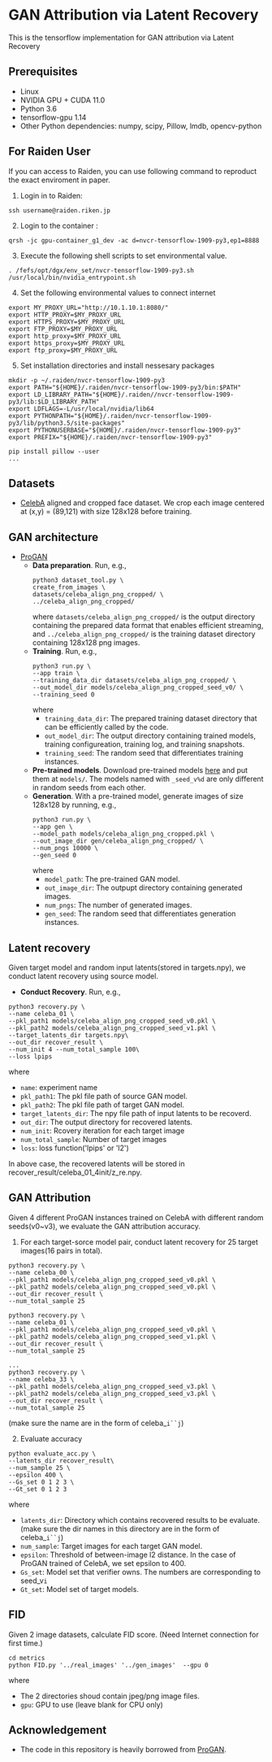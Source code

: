 # GAN Attribution via Latent Recovery

This is the tensorflow implementation for GAN attribution via Latent Recovery

<!-- 
### [paper](https://arxiv.org/pdf/1811.08180.pdf) 
### [Attributing Fake Images to GANs: Learning and Analyzing GAN Fingerprints](https://arxiv.org/pdf/1811.08180.pdf)


## GAN fingerprints demo
<img src='classifier_visNet/demo/demo.gif' width=800>
-->

## Prerequisites
- Linux
- NVIDIA GPU + CUDA 11.0
- Python 3.6
- tensorflow-gpu 1.14
- Other Python dependencies: numpy, scipy, Pillow, lmdb, opencv-python

## For Raiden User
If you can access to Raiden, you can use following command to reproduct the exact enviroment in paper.
1. Login in to Raiden:
  ```
  ssh username@raiden.riken.jp
  ```
2. Login to the container :
  ```
  qrsh -jc gpu-container_g1_dev -ac d=nvcr-tensorflow-1909-py3,ep1=8888
  ```
3. Execute the following shell scripts to set environmental value.
  ```
  . /fefs/opt/dgx/env_set/nvcr-tensorflow-1909-py3.sh 
  /usr/local/bin/nvidia_entrypoint.sh
  ```
4. Set the following environmental values to connect internet
  ```
  export MY_PROXY_URL="http://10.1.10.1:8080/" 
  export HTTP_PROXY=$MY_PROXY_URL 
  export HTTPS_PROXY=$MY_PROXY_URL
  export FTP_PROXY=$MY_PROXY_URL
  export http_proxy=$MY_PROXY_URL
  export https_proxy=$MY_PROXY_URL
  export ftp_proxy=$MY_PROXY_URL 
  ```
5. Set installation directories and install nessesary packages
  ```
  mkdir -p ~/.raiden/nvcr-tensorflow-1909-py3
  export PATH="${HOME}/.raiden/nvcr-tensorflow-1909-py3/bin:$PATH"
  export LD_LIBRARY_PATH="${HOME}/.raiden//nvcr-tensorflow-1909-py3/lib:$LD_LIBRARY_PATH"  
  export LDFLAGS=-L/usr/local/nvidia/lib64
  export PYTHONPATH="${HOME}/.raiden/nvcr-tensorflow-1909-py3/lib/python3.5/site-packages" 
  export PYTHONUSERBASE="${HOME}/.raiden/nvcr-tensorflow-1909-py3" 
  export PREFIX="${HOME}/.raiden/nvcr-tensorflow-1909-py3" 
  
  pip install pillow --user
  ...
  ```

## Datasets
- [CelebA](http://mmlab.ie.cuhk.edu.hk/projects/CelebA.html) aligned and cropped face dataset. We crop each image centered at (x,y) = (89,121) with size 128x128 before training.
  
## GAN architecture
- [ProGAN](https://github.com/tkarras/progressive_growing_of_gans)
  - **Data preparation**. Run, e.g.,
    ```
    python3 dataset_tool.py \
    create_from_images \
    datasets/celeba_align_png_cropped/ \
    ../celeba_align_png_cropped/
    ```
    where `datasets/celeba_align_png_cropped/` is the output directory containing the prepared data format that enables efficient streaming, and `../celeba_align_png_cropped/` is the training dataset directory containing 128x128 png images.
  - **Training**. Run, e.g.,
    ```
    python3 run.py \
    --app train \
    --training_data_dir datasets/celeba_align_png_cropped/ \
    --out_model_dir models/celeba_align_png_cropped_seed_v0/ \
    --training_seed 0
    ```
    where
    - `training_data_dir`: The prepared training dataset directory that can be efficiently called by the code.
    - `out_model_dir`: The output directory containing trained models, training configureation, training log, and training snapshots.
    - `training_seed`: The random seed that differentiates training instances.
  - **Pre-trained models**. Download pre-trained models [here](https://drive.google.com/drive/folders/1E4Bm8xshBTDPBU3Nh8x6ASFduLZZmtVI?usp=sharing) and put them at `models/`. The models named with `_seed_v%d` are only different in random seeds from each other.
  - **Generation**. With a pre-trained model, generate images of size 128x128 by running, e.g.,
    ```
    python3 run.py \
    --app gen \
    --model_path models/celeba_align_png_cropped.pkl \
    --out_image_dir gen/celeba_align_png_cropped/ \
    --num_pngs 10000 \
    --gen_seed 0
    ```
    where
    - `model_path`: The pre-trained GAN model.
    - `out_image_dir`: The outpupt directory containing generated images.
    - `num_pngs`: The number of generated images.
    - `gen_seed`: The random seed that differentiates generation instances.

## Latent recovery
Given target model and random input latents(stored in targets.npy), we conduct latent recovery using source model. 
 - **Conduct Recovery**. Run, e.g.,
  ```
  python3 recovery.py \
  --name celeba_01 \
  --pkl_path1 models/celeba_align_png_cropped_seed_v0.pkl \
  --pkl_path2 models/celeba_align_png_cropped_seed_v1.pkl \
  --target_latents_dir targets.npy\
  --out_dir recover_result \
  --num_init 4 --num_total_sample 100\
  --loss lpips
  ```
  where
  - `name`: experiment name
  - `pkl_path1`: The pkl file path of source GAN model.
  - `pkl_path2`: The pkl file path of target GAN model.  
  - `target_latents_dir`: The npy file path of input latents to be recoverd.
  - `out_dir`: The output directory for recovered latents.
  - `num_init`: Rcovery iteration for each target image
  - `num_total_sample`: Number of target images
  - `loss`: loss function('lpips' or 'l2')
  
  In above case, the recovered latents will be stored in recover_result/celeba_01_4init/z_re.npy.
  
## GAN Attribution
Given 4 different ProGAN instances trained on CelebA with different random seeds(v0~v3), we evaluate the GAN attribution accuracy.
  1. For each target-sorce model pair, conduct latent recovery for 25 target images(16 pairs in total).
  ```
  python3 recovery.py \
  --name celeba_00 \
  --pkl_path1 models/celeba_align_png_cropped_seed_v0.pkl \
  --pkl_path2 models/celeba_align_png_cropped_seed_v0.pkl \
  --out_dir recover_result \
  --num_total_sample 25
  
  python3 recovery.py \
  --name celeba_01 \
  --pkl_path1 models/celeba_align_png_cropped_seed_v0.pkl \
  --pkl_path2 models/celeba_align_png_cropped_seed_v1.pkl \
  --out_dir recover_result \
  --num_total_sample 25
  
  ...
  python3 recovery.py \
  --name celeba_33 \
  --pkl_path1 models/celeba_align_png_cropped_seed_v3.pkl \
  --pkl_path2 models/celeba_align_png_cropped_seed_v3.pkl \
  --out_dir recover_result \
  --num_total_sample 25
  ```
  (make sure the name are in the form of celeba_`i``j`)
  
  2. Evaluate accuracy
  ```
  python evaluate_acc.py \
  --latents_dir recover_result\
  --num_sample 25 \
  --epsilon 400 \
  --Gs_set 0 1 2 3 \ 
  --Gt_set 0 1 2 3
  ```
  where
  - `latents_dir`: Directory which contains recovered results to be evaluate.(make sure the dir names in this directory are in the form of celeba_`i``j`)
  - `num_sample`: Target images for each target GAN model.
  - `epsilon`: Threshold of between-image l2 distance. In the case of ProGAN trained of CelebA, we set epsilon to 400.
  - `Gs_set`: Model set that verifier owns. The numbers are corresponding to seed_v`i`
  - `Gt_set`: Model set of target models.
  
  ## FID
  Given 2 image datasets, calculate FID score. (Need Internet connection for first time.)
  ```
  cd metrics
  python FID.py '../real_images' '../gen_images'  --gpu 0
  ```
  where
  - The 2 directories shoud contain jpeg/png image files.
  - `gpu`: GPU to use (leave blank for CPU only)
  
## Acknowledgement
- The code in this repository is heavily borrowed from [ProGAN](https://github.com/tkarras/progressive_growing_of_gans).

